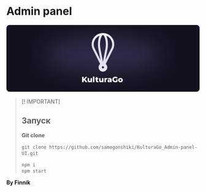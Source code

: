 # Admin panel

![intro](source/git-prev-png.png)

> [! IMPORTANT]
> 
> ## **Запуск**
> 
> **Git clone**
> 
> ```shell
> git clone https://github.com/samogonshiki/KulturaGo_Admin-panel-UI.git
> ```
> 
> ```shell
> npm i
> npm start
> ```


**By Finnik**